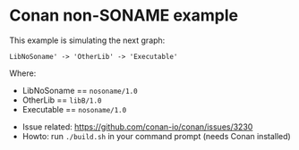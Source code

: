 Conan non-SONAME example
=========================

This example is simulating the next graph:

```
LibNoSoname' -> 'OtherLib' -> 'Executable'
```

Where:

* LibNoSoname == `nosoname/1.0`
* OtherLib == `libB/1.0`
* Executable == `nosoname/1.0`

- Issue related: https://github.com/conan-io/conan/issues/3230
- Howto: run `./build.sh` in your command prompt (needs Conan installed)
